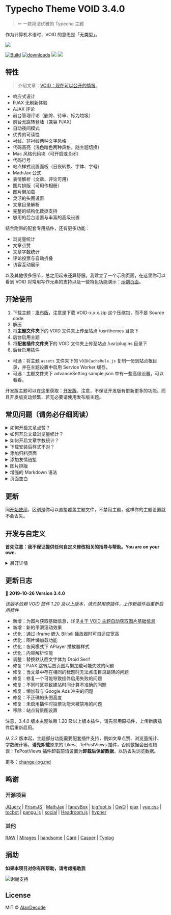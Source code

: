 # Typecho Theme VOID 3.4.0

> ✏ 一款简洁优雅的 Typecho 主题

作为计算机术语时，VOID 的意思是「无类型」。

![](https://raw.githubusercontent.com/AlanDecode/Typecho-Theme-VOID/master/screenshot.png)

[![Build](https://github.com/AlanDecode/Typecho-Theme-VOID/workflows/Build/badge.svg)](https://github.com/AlanDecode/Typecho-Theme-VOID/actions) [![downloads](https://img.shields.io/github/downloads/AlanDecode/Typecho-Theme-VOID/total.svg?style=flat-square)](https://github.com/AlanDecode/Typecho-Theme-VOID/releases) [![](https://img.shields.io/github/release/AlanDecode/Typecho-Theme-VOID.svg?style=flat-square)](https://github.com/AlanDecode/Typecho-Theme-VOID/releases) ![](https://img.shields.io/github/license/AlanDecode/Typecho-Theme-VOID.svg?style=flat-square)

## 特性

> 介绍文章：[VOID：现在可以公开的情报](https://blog.imalan.cn/archives/247/)。

* 响应式设计
* PJAX 无刷新体验
* AJAX 评论
* 前台管理评论（删除、待审、标为垃圾）
* 前台无跳转登陆（兼容 PJAX）
* 自动夜间模式
* 优秀的可读性
* 衬线、非衬线两种文字风格
* 代码高亮（浅色暗色两种风格，随主题切换）
* Mac 风格代码块（可开启或关闭）
* 代码行号
* 站点样式设置面板（日夜转换、字体、字号）
* MathJax 公式
* 表情解析（文章、评论可用）
* 图片排版（可用作相册）
* 图片懒加载
* 灵活的头图设置
* 文章目录解析
* 完整的结构化数据支持
* 够用的后台设置与丰富的高级设置

结合附带的配套专用插件，还有更多功能：

* 浏览量统计
* 文章点赞
* 文章字数统计
* 评论投票与自动折叠
* 访客互动展示

以及其他很多细节，总之用起来还算舒服。我建立了一个示例页面，在这里你可以看到 VOID 对常用写作元素的支持以及一些特色功能演示：[示例页面](https://blog.imalan.cn/archives/194/)。

## 开始使用

1. 下载主题：[发布版](https://github.com/AlanDecode/Typecho-Theme-VOID/releases)，注意是下载 VOID-x.x.x.zip 这个压缩包，而不是 Source code
2. 解压
3. 将**主题文件夹下**的 VOID 文件夹上传至站点 /usr/themes 目录下
4. 后台启用主题
5. 将**配套插件文件夹下**的 VOID 文件夹上传至站点 /usr/plugins 目录下
6. 后台启用插件

* 可选：将主题 `assets` 文件夹下的 `VOIDCacheRule.js` 复制一份到站点根目录，并在主题设置中启用 Service Worker 缓存。
* 可选：主题文件夹下 advanceSetting.sample.json 中有一些高级设置，可以看看。

开发版主题可以在这里获取：[开发版](https://github.com/AlanDecode/Typecho-Theme-VOID/archive/nightly.zip)。注意，不保证开发版有更新更多的功能。而且开发版变动频繁，若无必要请使用发布版主题。

## **常见问题（请务必仔细阅读）**

<details><summary>如何开启文章点赞？</summary><br>

文章点赞功能依赖配套插件，请上传至插件目录并启用。插件一般会随主题包发布，开发版主题请前往 https://github.com/AlanDecode/VOID-Plugin 获取。

</details>

<details><summary>如何开启文章浏览量统计？</summary><br>

文章浏览量统计功能依赖配套插件，请上传至插件目录并启用。插件一般会随主题包发布，开发版主题请前往 https://github.com/AlanDecode/VOID-Plugin 获取。

</details>

<details><summary>如何开启文章字数统计？</summary><br>

文章字数统计功能依赖配套插件，请上传至插件目录并启用。插件一般会随主题包发布，开发版主题请前往 https://github.com/AlanDecode/VOID-Plugin 获取。

</details>

<details><summary>下载安装后样式不对？</summary><br>

仓库中的是未压缩的源代码，包含大量实际使用中不需要的文件，并且可能无法直接使用。请一定通过这两个链接下载主题：[发布版](https://github.com/AlanDecode/Typecho-Theme-VOID/releases) | [开发版](https://github.com/AlanDecode/Typecho-Theme-VOID/archive/nightly.zip)。注意其中发布版是下载 VOID-x.x.x.zip 这个压缩包，而不是 Source code。

</details>

<details><summary>添加归档页面</summary><br>

新建独立页面，自定义模板选择 `Archives`，内容留空。

</details>

<details><summary>添加友情链接</summary><br>

新建独立页面，然后如此书写：

```
[links]
[熊猫小A](https://www.imalan.cn)+(https://secure.gravatar.com/avatar/1741a6eef5c824899e347e4afcbaa75d?s=200&r=G&d=)
[熊猫小A的博客](https://blog.imalan.cn)+(https://secure.gravatar.com/avatar/1741a6eef5c824899e347e4afcbaa75d?s=64&r=G&d=)
[/links]
```

文章中、独立页面中都可以通过该语法插入类似的展示块。在某些 Typecho 版本中 HTML 会被转义后输出，请使用 `!!!` 包裹以上代码，例如：

```
!!!
[links]
···
[/links]
!!!
```

`!!!` 需要单独占一行。

</details>

<details><summary>图片排版</summary><br>

在文章中，使用 `[photos][/photos]` 包起来的图片可显示在同一行。例如：

```
[photos]
![](https://cdn.imalan.cn/img/post/2018-10-26/IMG_0073.jpeg)
![](https://cdn.imalan.cn/img/post/2018-10-26/IMG_0053.jpeg)
[/photos]

[photos]
![](https://cdn.imalan.cn/img/post/2018-10-26/IMG_0039.jpeg)
![](https://cdn.imalan.cn/img/post/2018-10-26/IMG_0051.jpeg)
![](https://cdn.imalan.cn/img/post/2018-10-26/IMG_0005.jpeg)
[/photos]
```

在某些 Typecho 版本中 HTML 会被转义后输出，请使用 `!!!` 包裹以上代码，例如：

```
!!!
[photos]
···
[/photos]
!!!
```

`!!!` 需要单独占一行。

</details>

<details><summary>增强的 Markdown 语法</summary><br>

* 注音语法：`{{文本:zhu yin}}`，会渲染为：<ruby>文本<rp> (</rp><rt>zhu yin</rt><rp>)</rp></ruby>
* notice 提示块：`[notice]提示内容[/notice]`

</details>

<details><summary>页面空白</summary><br>

* 首先检查是否有插件重复引入了 JQuery，若有，在插件设置页面关闭。
* 另外，推荐使用 PHP 7.0 及以上版本搭配 MySQL 数据库。PHP 5.6 或者更低版本可能出现未知问题（并且我不会去修复）。

</details>

## 更新

同[开始使用](#开始使用)，区别是你可以直接覆盖主题文件，不禁用主题，这样你的主题设置就不会丢失。

## 开发与自定义

**首先注意：我不保证提供任何自定义修改相关的指导与帮助。You are on your own.**

<details><summary>展开详情</summary><br>

如果你有不错的想法，可以定制自己的版本。首先你需要准备好 NodeJS 环境，然后 clone 这个 repo：

```bash
git clone https://github.com/AlanDecode/Typecho-Theme-VOID ./VOID && cd ./VOID
```

安装依赖：

```bash
npm install -g gulp
npm install
```

用以下命令打包依赖的 JS 和 CSS：

```bash
gulp dev
```

主题的样式是用 SCSS 写的，你可以使用自己喜欢的方式编译 SCSS，或者使用：

```bash
gulp sass
```

监听 SCSS 更改然后实时编译。尽请添加自己想要的功能，满意后就提交代码。然后：

```bash
gulp build
```

构建你的主题，生成的主题位于 `./build` 目录下。如果你对自己的更改很满意，**欢迎提出 Pull Request**。

</details>

## 更新日志

**🍰 2019-10-26 Version 3.4.0**

*该版本依赖 VOID 插件 1.20 及以上版本，请先禁用原插件，上传新插件后重新启用插件*

* 新增：为图片获取基础信息，详见[关于 VOID 主题自动获取图片基础信息](https://blog.imalan.cn/archives/void-fetch-img-basic-info/)
* 新增：新的平滑滚动效果
* 优化：通过 iframe 嵌入 Bilibili 播放器时可自适应宽高
* 优化：图片懒加载功能
* 优化：夜间模式下 APlayer 播放器样式
* 优化：内容解析性能
* 调整：替换默认西文字体为 Droid Serif
* 修复：PJAX 跳转后首页图片懒加载可能失效的问题
* 修复：当文章中存在相同的标题时无法点击目录跳转的问题
* 修复：修复一个可能导致插件启用失败的问题
* 修复：不同时区导致建站时间计算不准确的问题
* 修复：懒加载与 Google Ads 冲突的问题
* 修复：不正确的头图高度
* 修复：未启用插件时投票功能未被禁用的问题
* 移除：站点背景图设置

注意，3.4.0 版本主题依赖 1.20 及以上版本插件，请先禁用原插件，上传新版插件后重新启用。

从 2.2 版本起，主题部分功能需要配套插件支持，例如文章点赞、浏览量统计、字数统计等。**请先卸载**原来的 Likes、TePostViews 插件，否则数据会出现错误！TePostViews 插件卸载前请设置为**卸载后保留数据**，以防丢失浏览数据。

更多：[change-log.md](https://github.com/AlanDecode/Typecho-Theme-VOID/blob/master/change-log.md)

## 鸣谢

### 开源项目

[JQuery](https://github.com/jquery/jquery) | [PrismJS](https://prismjs.com/index.html) | [MathJax](https://www.mathjax.org/) | [fancyBox](http://fancyapps.com/fancybox/3/) | [bigfoot.js](http://www.bigfootjs.com/) | [OwO](https://github.com/DIYgod/OwO) | [pjax](https://github.com/defunkt/jquery-pjax) | [yue.css](https://github.com/lepture/yue.css) | [tocbot](https://tscanlin.github.io/tocbot/) | [pangu.js](https://github.com/vinta/pangu.js) | [social](https://github.com/lepture/social) | [Headroom.js](http://wicky.nillia.ms/headroom.js/) | [hypher](https://github.com/bramstein/hypher)

### 其他

[RAW](https://github.com/AlanDecode/Typecho-Theme-RAW) | [Mirages](https://get233.com/archives/mirages-intro.html) | [handsome](https://www.ihewro.com/archives/489/) | [Card](https://blog.shuiba.co/bitcron-theme-card) | [Casper](https://github.com/TryGhost/Casper) | [Typlog](https://typlog.com/)

## 捐助

**如果本项目对你有所帮助，请考虑捐助我**

![谢谢支持](https://wx1.sinaimg.cn/large/0060lm7Tly1g0c4cbi71lj30sc0iv453.jpg)

## License

MIT © [AlanDecode](https://github.com/AlanDecode)